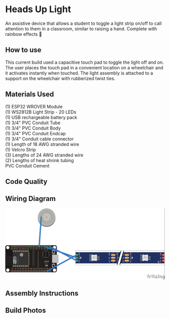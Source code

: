 # Heads Up Light
An assistive device that allows a student to toggle a light strip on/off to call attention to them in a classroom, similar to raising a hand. Complete with rainbow effects :rainbow:

## How to use
This current build used a capacitive touch pad to toggle the light off and on. The user places the touch pad in a convenient location on a wheelchair and it activates instantly when touched. The light assembly is attached to a support on the wheelchair with rubberized twist ties.

## Materials Used
(1) ESP32 WROVER Module  
(1) WS2812B Light Strip - 20 LEDs  
(1) USB rechargeable battery pack  
(1) 3/4" PVC Conduit Tube  
(1) 3/4" PVC Conduit Body  
(1) 3/4" PVC Conduit Endcap  
(1) 3/4" Conduit cable connector  
(1) Length of 18 AWG stranded wire  
(1) Velcro Strip  
(3) Lengths of 24 AWG stranded wire  
(2) Lengths of heat shrink tubing  
PVC Conduit Cement

## Code Quality

## Wiring Diagram
![Wiring Diagram](./images/fritzing-sketch.jpg)

## Assembly Instructions

## Build Photos